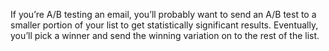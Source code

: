 If you’re A/B testing an email, you’ll probably want to send an A/B test to a smaller portion of your list to get statistically significant results. Eventually, you’ll pick a winner and send the winning variation on to the rest of the list.